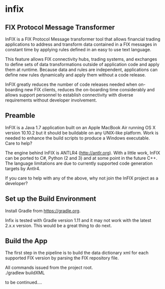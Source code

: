 # infix
FIX Protocol Message Transformer
--------------------------------
InFIX is a FIX Protocol Message transformer tool that allows financial trading applications to address and transform data contained in a FIX messages in constant time by applying rules defined in an easy to use text language.

This feature allows FIX connectivity hubs, trading systems, and exchanges to define sets of data transformations outside of application code and apply them at runtime. Because data and rules are independent, applications can define new rules dynamically and apply them without a code release.

InFIX greatly reduces the number of code releases needed when on-boarding new FIX clients, reduces the on-boarding time considerably and allows support personnel to establish connectivity with diverse requirements without developer involvement.

Preamble
--------
InFIX is a Java 1.7 application built on an Apple MacBook Air running OS X version 10.10.2 but it should be buildable on any UNIX-like platform.  Work is needed to enhance the build scripts to produce a Windows executable.  Care to help?

The engine behind InFIX is ANTLR4 (http://antlr.org).  With a little work, InFIX can be ported to C#, Python (2 and 3) and at some point in the future C++. The language limitations are due to currently supported code generation targets by Antlr4.

If you care to help with any of the above, why not join the InFIX project as a developer?

Set up the Build Environment
----------------------------
Install Gradle from https://gradle.org.

Infix is tested with Gradle version 1.11 and it may not work with the latest 2.x.x version.  This would be a great thing to do next.

Build the App
-------------
The first step in the pipeline is to build the data dictionary xml for each supported FIX version by parsing the FIX repository file.

All commands issued from the project root.  
./gradlew buildXML

to be continued....


